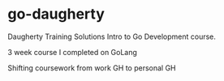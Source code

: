 # go-daugherty
Daugherty Training Solutions Intro to Go Development course.

3 week course I completed on GoLang

Shifting coursework from work GH to personal GH
